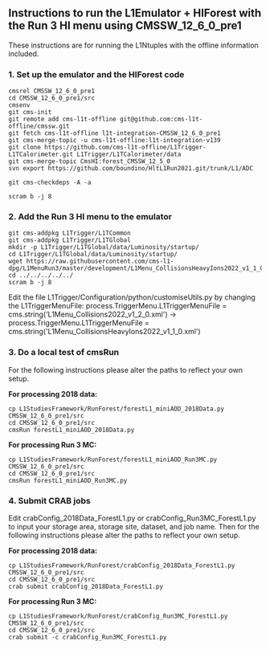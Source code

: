 ## Instructions to run the L1Emulator + HIForest with the Run 3 HI menu using CMSSW_12_6_0_pre1

These instructions are for running the L1Ntuples with the offline information included.

### 1. Set up the emulator and the HIForest code

```
cmsrel CMSSW_12_6_0_pre1
cd CMSSW_12_6_0_pre1/src
cmsenv
git cms-init
git remote add cms-l1t-offline git@github.com:cms-l1t-offline/cmssw.git
git fetch cms-l1t-offline l1t-integration-CMSSW_12_6_0_pre1
git cms-merge-topic -u cms-l1t-offline:l1t-integration-v139
git clone https://github.com/cms-l1t-offline/L1Trigger-L1TCalorimeter.git L1Trigger/L1TCalorimeter/data
git cms-merge-topic CmsHI:forest_CMSSW_12_5_0
svn export https://github.com/boundino/HltL1Run2021.git/trunk/L1/ADC

git cms-checkdeps -A -a

scram b -j 8
```

### 2. Add the Run 3 HI menu to the emulator

```
git cms-addpkg L1Trigger/L1TCommon
git cms-addpkg L1Trigger/L1TGlobal
mkdir -p L1Trigger/L1TGlobal/data/Luminosity/startup/
cd L1Trigger/L1TGlobal/data/Luminosity/startup/
wget https://raw.githubusercontent.com/cms-l1-dpg/L1MenuRun3/master/development/L1Menu_CollisionsHeavyIons2022_v1_1_0/L1Menu_CollisionsHeavyIons2022_v1_1_0.xml
cd ../../../../../
scram b -j 8
```

Edit the file L1Trigger/Configuration/python/customiseUtils.py by changing the L1TriggerMenuFile: process.TriggerMenu.L1TriggerMenuFile = cms.string('L1Menu_Collisions2022_v1_2_0.xml') → process.TriggerMenu.L1TriggerMenuFile = cms.string('L1Menu_CollisionsHeavyIons2022_v1_1_0.xml')

### 3. Do a local test of cmsRun

For the following instructions please alter the paths to reflect your own setup.

**For processing 2018 data:**

```
cp L1StudiesFramework/RunForest/forestL1_miniAOD_2018Data.py CMSSW_12_6_0_pre1/src
cd CMSSW_12_6_0_pre1/src
cmsRun forestL1_miniAOD_2018Data.py
```

**For processing Run 3 MC:**

```
cp L1StudiesFramework/RunForest/forestL1_miniAOD_Run3MC.py CMSSW_12_6_0_pre1/src
cd CMSSW_12_6_0_pre1/src
cmsRun forestL1_miniAOD_Run3MC.py
```

### 4. Submit CRAB jobs

Edit crabConfig_2018Data_ForestL1.py or crabConfig_Run3MC_ForestL1.py to input your storage area, storage site, dataset, and job name. Then for the following instructions please alter the paths to reflect your own setup.

**For processing 2018 data:**

```
cp L1StudiesFramework/RunForest/crabConfig_2018Data_ForestL1.py CMSSW_12_6_0_pre1/src
cd CMSSW_12_6_0_pre1/src
crab submit crabConfig_2018Data_ForestL1.py
```

**For processing Run 3 MC:**

```
cp L1StudiesFramework/RunForest/crabConfig_Run3MC_ForestL1.py CMSSW_12_6_0_pre1/src
cd CMSSW_12_6_0_pre1/src
crab submit -c crabConfig_Run3MC_ForestL1.py
```
